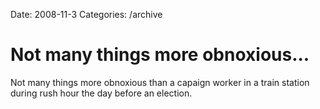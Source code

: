 Date: 2008-11-3
Categories: /archive

# Not many things more obnoxious...

Not many things more obnoxious than a capaign worker in a train station during rush hour the day before an election.
